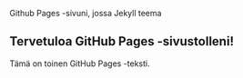 Github Pages -sivuni, jossa Jekyll teema
## Tervetuloa GitHub Pages -sivustolleni!
Tämä on toinen GitHub Pages -teksti.